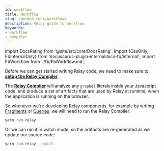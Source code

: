 ```yaml
---
id: workflow
title: Workflow
slug: /guided-tour/workflow/
description: Relay guide to workflow
keywords:
- workflow
- compiler
---
```


import DocsRating from '@site/src/core/DocsRating';
import {OssOnly, FbInternalOnly} from 'docusaurus-plugin-internaldocs-fb/internal';
import FbWorkflow from './fb/FbWorkflow.md';

<FbInternalOnly>
  <FbWorkflow />
</FbInternalOnly>

<OssOnly>

Before we can get started writing Relay code, we need to make sure to **[setup the Relay Compiler](../../getting-started/installation-and-setup/#set-up-relay-compiler)**.

The **[Relay Compiler](../../guides/compiler/)** will analyze any `graphql` literals inside your Javascript code, and produce a set of artifacts that are used by Relay at runtime, when the application is running on the browser.

So whenever we're developing Relay components, for example by writing [Fragments](../rendering/fragments/) or [Queries](../rendering/queries/), we will need to run the Relay Compiler:

```sh
yarn run relay
```

Or we can run it in watch mode, so the artifacts are re-generated as we update our source code:

```sh
yarn run relay --watch
```

</OssOnly>

<DocsRating />
